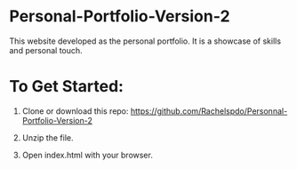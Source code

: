 # Personal-Portfolio-Version-2
This website developed as the personal portfolio. It is a showcase of skills and personal touch. 

# To Get Started:
1. Clone or download this repo: https://github.com/Rachelspdo/Personnal-Portfolio-Version-2

2. Unzip the file.

3. Open index.html with your browser.
